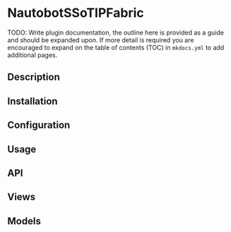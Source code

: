 # NautobotSSoTIPFabric

TODO: Write plugin documentation, the outline here is provided as a guide and should be expanded upon.  If more detail is required you are encouraged to expand on the table of contents (TOC) in `mkdocs.yml` to add additional pages.

## Description

## Installation

## Configuration

## Usage

## API

## Views

## Models
